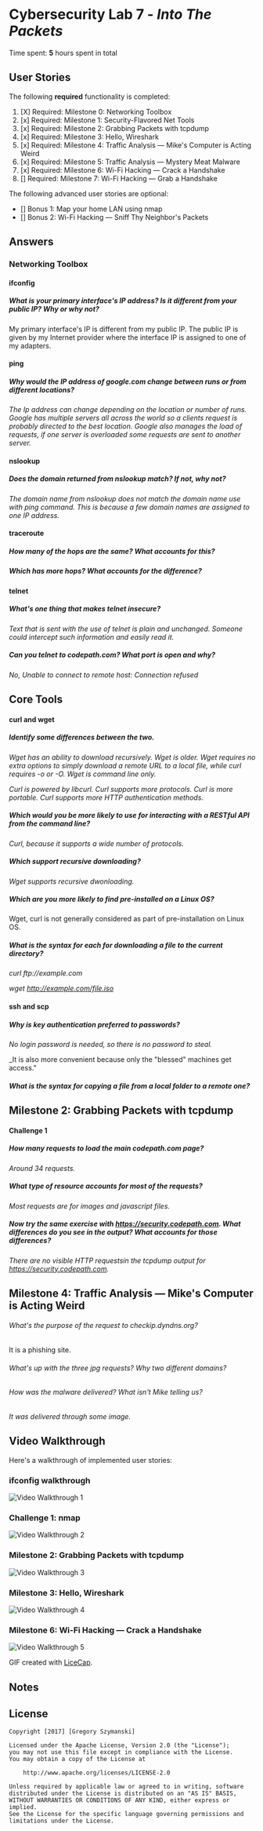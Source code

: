 # Cybersecurity Lab 7 - *Into The Packets* 

Time spent: **5** hours spent in total 

## User Stories

The following **required** functionality is completed:

1. [X]  Required: Milestone 0: Networking Toolbox 
2. [x]  Required: Milestone 1: Security-Flavored Net Tools
3. [x]  Required: Milestone 2: Grabbing Packets with tcpdump
4. [x]  Required: Milestone 3: Hello, Wireshark
5. [x]  Required: Milestone 4: Traffic Analysis — Mike's Computer is Acting Weird 
6. [x]  Required: Milestone 5: Traffic Analysis — Mystery Meat Malware
7. [x]  Required: Milestone 6: Wi-Fi Hacking — Crack a Handshake
8. []  Required: Milestone 7: Wi-Fi Hacking — Grab a Handshake

The following advanced user stories are optional:

* []  Bonus 1: Map your home LAN using nmap 
* []  Bonus 2: Wi-Fi Hacking — Sniff Thy Neighbor's Packets

## Answers

### Networking Toolbox

#### ifconfig

##### What is your primary interface's IP address? Is it different from your public IP? Why or why not?

My primary interface's IP is different from my public IP. The public IP is given by my Internet provider where the interface IP is assigned to one of my adapters. 

#### ping

##### Why would the IP address of google.com change between runs or from different locations?

_The Ip address can change depending on the location or number of runs. Google has multiple servers all across the world so a clients request is probably directed to the best location. Google also manages the load of requests, if one server is overloaded some requests are sent to another server._ 

#### nslookup 

##### Does the domain returned from nslookup match? If not, why not?

_The domain name from nslookup does not match the domain name use with ping command. This is because a few domain names are assigned to one IP address._ 

#### traceroute 

##### How many of the hops are the same? What accounts for this?

##### Which has more hops? What accounts for the difference?

#### telnet

##### What's one thing that makes telnet insecure?

_Text that is sent with the use of telnet is plain and unchanged. Someone could intercept such information and easily read it._ 

##### Can you telnet to codepath.com? What port is open and why?

_No, Unable to connect to remote host: Connection refused_ 

## Core Tools

#### curl and wget

##### Identify some differences between the two.

_Wget has an ability to download recursively._
_Wget is older._
_Wget requires no extra options to simply download a remote URL to a local file, while curl requires -o or -O._
_Wget is command line only._

_Curl is powered by libcurl._
_Curl supports more protocols._
_Curl is more portable._
_Curl supports more HTTP authentication methods._

##### Which would you be more likely to use for interacting with a RESTful API from the command line?

_Curl, because it supports a wide number of protocols._ 

##### Which support recursive downloading?

_Wget supports recursive dwonloading._

##### Which are you more likely to find pre-installed on a Linux OS?

Wget, curl is not generally considered as part of pre-installation on Linux OS. 

##### What is the syntax for each for downloading a file to the current directory?

_curl ftp://example.com_

_wget http://example.com/file.iso_

#### ssh and scp

##### Why is key authentication preferred to passwords? 

_No login password is needed, so there is no password to steal._

_It is also more convenient because only the "blessed" machines get access."
##### What is the syntax for copying a file from a local folder to a remote one?

## Milestone 2: Grabbing Packets with tcpdump

#### Challenge 1

##### How many requests to load the main codepath.com page?

_Around 34 requests._ 

##### What type of resource accounts for most of the requests?

_Most requests are for images and javascript files._

##### Now try the same exercise with https://security.codepath.com. What differences do you see in the output? What accounts for those differences?

_There are no visible HTTP requestsin the tcpdump output for https://security.codepath.com._

## Milestone 4: Traffic Analysis — Mike's Computer is Acting Weird

###### What's the purpose of the request to checkip.dyndns.org?

It is a phishing site. 

###### What's up with the three jpg requests? Why two different domains?



###### How was the malware delivered? What isn't Mike telling us?

_It was delivered through some image._ 


## Video Walkthrough

Here's a walkthrough of implemented user stories:

### ifconfig walkthrough 

<img src='walk9_lab.gif' title='Video Walkthrough 1' width='' alt='Video Walkthrough 1' />

### Challenge 1: nmap

<img src='walk9_lab2.gif' title='Video Walkthrough 2' width='' alt='Video Walkthrough 2' />

### Milestone 2: Grabbing Packets with tcpdump

<img src='walk9_lab3.gif' title='Video Walkthrough 3' width='' alt='Video Walkthrough 3' />

### Milestone 3: Hello, Wireshark

<img src='walk9_lab4.gif' title='Video Walkthrough 4' width='' alt='Video Walkthrough 4' />

###  Milestone 6: Wi-Fi Hacking — Crack a Handshake

<img src='walk9_lab5.gif' title='Video Walkthrough 5' width='' alt='Video Walkthrough 5' />

GIF created with [LiceCap](http://www.cockos.com/licecap/).

## Notes


## License

    Copyright [2017] [Gregory Szymanski]

    Licensed under the Apache License, Version 2.0 (the "License");
    you may not use this file except in compliance with the License.
    You may obtain a copy of the License at

        http://www.apache.org/licenses/LICENSE-2.0

    Unless required by applicable law or agreed to in writing, software
    distributed under the License is distributed on an "AS IS" BASIS,
    WITHOUT WARRANTIES OR CONDITIONS OF ANY KIND, either express or implied.
    See the License for the specific language governing permissions and
    limitations under the License.
